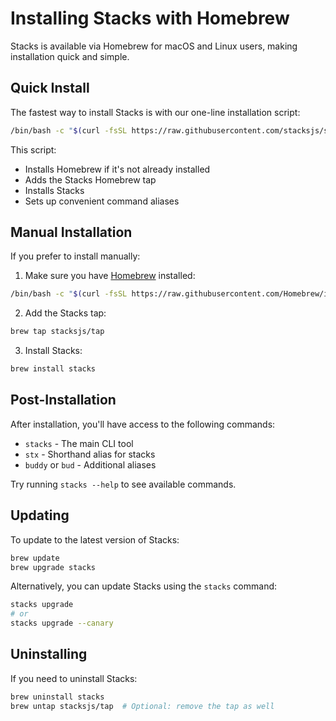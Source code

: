 # Installing Stacks with Homebrew

Stacks is available via Homebrew for macOS and Linux users, making installation quick and simple.

## Quick Install

The fastest way to install Stacks is with our one-line installation script:

```bash
/bin/bash -c "$(curl -fsSL https://raw.githubusercontent.com/stacksjs/stacks/main/.github/scripts/install.sh)"
```

This script:

- Installs Homebrew if it's not already installed
- Adds the Stacks Homebrew tap
- Installs Stacks
- Sets up convenient command aliases

## Manual Installation

If you prefer to install manually:

1. Make sure you have [Homebrew](https://brew.sh/) installed:

```bash
/bin/bash -c "$(curl -fsSL https://raw.githubusercontent.com/Homebrew/install/HEAD/install.sh)"
```

2. Add the Stacks tap:

```bash
brew tap stacksjs/tap
```

3. Install Stacks:

```bash
brew install stacks
```

## Post-Installation

After installation, you'll have access to the following commands:

- `stacks` - The main CLI tool
- `stx` - Shorthand alias for stacks
- `buddy` or `bud` - Additional aliases

Try running `stacks --help` to see available commands.

## Updating

To update to the latest version of Stacks:

```bash
brew update
brew upgrade stacks
```

Alternatively, you can update Stacks using the `stacks` command:

```bash
stacks upgrade
# or
stacks upgrade --canary
```

## Uninstalling

If you need to uninstall Stacks:

```bash
brew uninstall stacks
brew untap stacksjs/tap  # Optional: remove the tap as well
